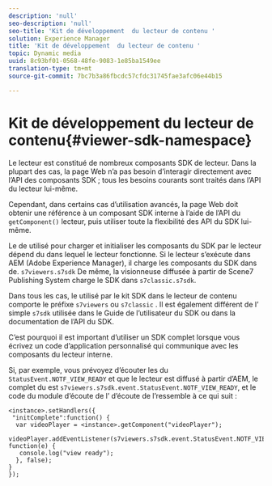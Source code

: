 ```yaml
---
description: 'null'
seo-description: 'null'
seo-title: 'Kit de développement  du lecteur de contenu '
solution: Experience Manager
title: 'Kit de développement  du lecteur de contenu '
topic: Dynamic media
uuid: 8c93bf01-0568-48fe-9083-1e85ba1549ee
translation-type: tm+mt
source-git-commit: 7bc7b3a86fbcdc57cfdc31745fae3afc06e44b15

---
```



# Kit de développement  du lecteur de contenu{#viewer-sdk-namespace}

Le lecteur est constitué de nombreux composants SDK de lecteur. Dans la plupart des cas, la page Web n’a pas besoin d’interagir directement avec l’API des composants SDK ; tous les besoins courants sont traités dans l’API du lecteur lui-même.

Cependant, dans certains cas d’utilisation avancés, la page Web doit obtenir une référence à un composant SDK interne à l’aide de l’API du `getComponent()` lecteur, puis utiliser toute la flexibilité des API du SDK lui-même.

Le  de  utilisé pour charger et initialiser les composants du SDK par le lecteur dépend du  dans lequel le lecteur fonctionne. Si le lecteur s’exécute dans AEM (Adobe Experience Manager), il charge les composants du SDK dans   de. `s7viewers.s7sdk` De même, la visionneuse diffusée à partir de Scene7 Publishing System charge le SDK dans `s7classic.s7sdk`.

Dans tous les cas, le   utilisé par le kit SDK dans le lecteur de contenu comporte le préfixe `s7viewers` ou `s7classic` . Il est également différent de l’ simple `s7sdk` utilisée dans le Guide de l’utilisateur du SDK ou dans la documentation de l’API du SDK.

C’est pourquoi il est important d’utiliser un SDK  complet lorsque vous écrivez un code d’application personnalisé qui communique avec les composants du lecteur interne.

Si, par exemple, vous prévoyez d’écouter les  du `StatusEvent.NOTF_VIEW_READY` et que le lecteur est diffusé à partir d’AEM, le  complet du est `s7viewers.s7sdk.event.StatusEvent.NOTF_VIEW_READY`, et le code du module d’écoute de l’ d’écoute de l’ressemble à ce qui suit :

```
<instance>.setHandlers({ 
 "initComplete":function() { 
  var videoPlayer = <instance>.getComponent("videoPlayer"); 
   videoPlayer.addEventListener(s7viewers.s7sdk.event.StatusEvent.NOTF_VIEW_READY, function(e) { 
   console.log("view ready"); 
  }, false); 
} 
});
```


